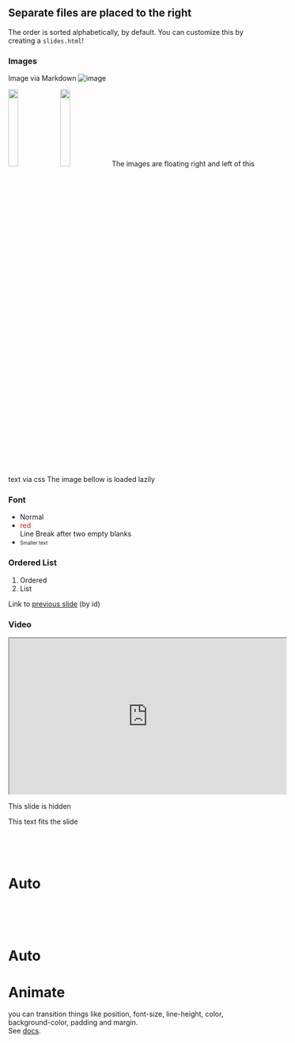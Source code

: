 ## Separate files are placed to the right

The order is sorted alphabetically, by default. 
You can customize this by creating a `slides.html`!



### Images

<!-- .slide: data-background-image="dist/theme/images/logo.png" data-background-size="50%" -->
<!-- .slide: style="text-align: left;" -->
 
Image via Markdown
![image](dist/theme/images/logo1.png)

<img src="dist/theme/images/logo1.png" class="floatLeft" width=20% />
<img src="dist/theme/images/logo1.png" class="floatRight" width=20% />
The images are floating right and left of this text via css
The image bellow is loaded lazily
<br/>
<img data-src="dist/theme/images/logo3.png" width=20% />



### Font
<!-- .slide: id="font" -->

* Normal
* <font color="red">red</font>  
  Line Break after two empty blanks
* <font size="1">Smaller text</font>



### Ordered List

1. Ordered
1. List


Link to [previous slide](#font) (by id)



### Video


<iframe width="560" height="315" src="https://www.youtube.com/embed/4ht22ReBjno" allow="encrypted-media" allowfullscreen></iframe>



<!-- .slide: data-visibility="hidden"  id="hidden" -->
This slide is hidden



<p class="r-fit-text">This text fits the slide</p>



<!-- .slide: data-auto-animate id="animate" -->
<h1 style="margin-top: 100px;">Auto</h1>
<h1 style="opacity: 0;">Animate</h1>
<p style="opacity: 0;"></p>



<!-- .slide: data-auto-animate  -->
<h1>Auto</h1>
<h1>Animate</h1>
<p> you can transition things like position, font-size, line-height, color, background-color, padding and margin.<br/>
See <a href="https://revealjs.com/auto-animate/">docs</a>.</p>